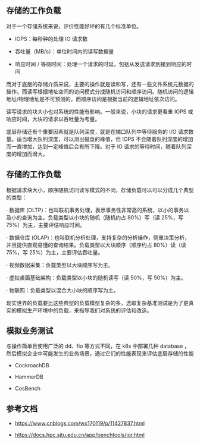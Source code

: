 ## 存储的工作负载

对于一个存储系统来说，评价性能好坏的有几个标准单位。

- IOPS：每秒钟的处理 IO 请求数

- 吞吐量（MB/s）：单位时间内的读写数据量

- 响应时间 / 等待时间：处理一个请求的时延，包括从发送请求到接到响应的时间

而对于底层的存储介质来说，主要的操作就是读和写，还有一些文件系统元数据的操作。而读写根据地址空间的访问模式分成随机访问和顺序访问。随机访问的逻辑地址/物理地址是不可预测的，而顺序访问是根据当前的逻辑地址依次访问。

读写请求的块大小也对系统的性能有影响。一般来说，小块的请求更看重 IOPS 或响应时间，大块的请求以吞吐量为考量。

底层存储还有个重要因素就是队列深度，就是在端口队列中等待服务的 I/O 请求数量。适当增大队列深度，可以测出磁盘的峰值，但 IOPS 不会随着队列深度的增加而一直增加，达到一定峰值后会有所下降。对于 IO 请求的等待时间，随着队列深度的增加而增大。

## 存储的工作负载

根据请求块大小，顺序随机访问读写模式的不同，存储负载可以可以分成几个典型的类型：

· 数据库 (OLTP)：也叫联机事务处理，表示事务性非常高的系统，以小的事务以及小的查询为主。负载类型以小块的随机（随机约占 80%）写（读 25%，写 75%）为主，主要评估响应时间。

· 数据仓库 (OLAP)：也叫联机分析处理，支持复杂的分析操作，侧重决策分析，并且提供直观易懂的查询结果。负载类型以大块顺序（顺序约占 80%）读（读 75%，写 25%）为主，主要评估吞吐量。

· 视频数据采集：负载类型以大块顺序写为主。

· 虚拟桌面基础架构：负载类型以小块的随机读写（读 50%，写 50%）为主。

· 物联网：负载类型以混合大小块的顺序写为主。

现实世界的负载要比这些典型的负载模型复杂的多，选取复杂基准测试是为了更真实的模拟生产环境中的负载，来指导我们对系统的评估和改造。

## 模拟业务测试

与操作简单且使用广泛的 dd、fio 等方式不同，在 k8s 中部署几种 database ，然后模拟企业中可能发生的业务场景，通过它们的性能表现来评估底层存储的性能

- CockroachDB

- HammerDB

- CosBench

## 参考文档

- <https://www.cnblogs.com/wx170119/p/11427837.html>

- <https://docs.hpc.sjtu.edu.cn/app/benchtools/ior.html>

